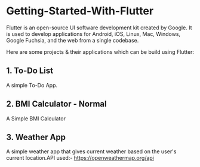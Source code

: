 # Getting-Started-With-Flutter
Flutter is an open-source UI software development kit created by Google. It is used to develop applications for Android, iOS, Linux, Mac, Windows, Google Fuchsia, and the web from a single codebase.

Here are some projects & their applications which can be build using Flutter:
## 1. To-Do List
A simple To-Do App.

## 2. BMI Calculator - Normal
A Simple BMI Calculator

## 3. Weather App
A simple weather app that gives current weather based on the user's current location.API used:- https://openweathermap.org/api
